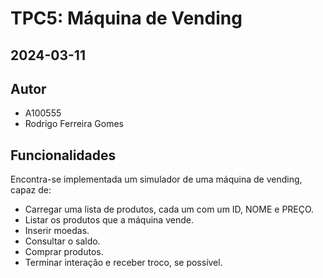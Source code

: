 # TPC5: Máquina de Vending

## 2024-03-11

## Autor

- A100555
- Rodrigo Ferreira Gomes

## Funcionalidades

Encontra-se implementada um simulador de uma máquina de vending, capaz de:
- Carregar uma lista de produtos, cada um com um ID, NOME e PREÇO.
- Listar os produtos que a máquina vende.
- Inserir moedas.
- Consultar o saldo.
- Comprar produtos.
- Terminar interação e receber troco, se possível.
